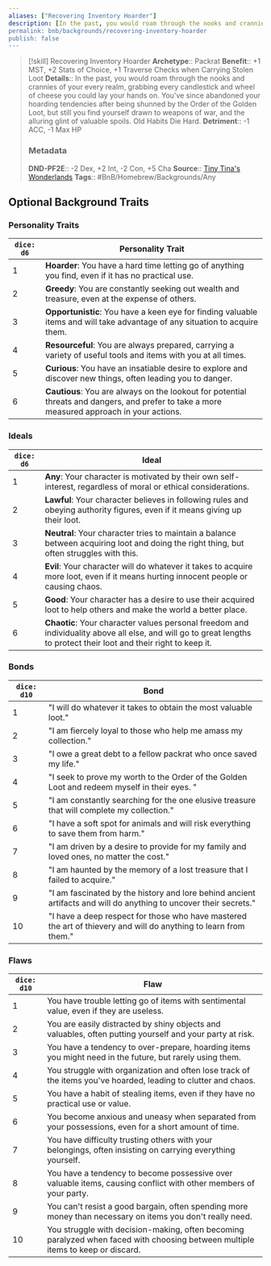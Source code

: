 ```yaml
---
aliases: ["Recovering Inventory Hoarder"]
description: [In the past, you would roam through the nooks and crannies of your every realm, grabbing every candlestick and wheel of cheese you could lay your hands on. You've since abandoned your hoarding...]
permalink: bnb/backgrounds/recovering-inventory-hoarder
publish: false
---
```


> [!skill] Recovering Inventory Hoarder
> **Archetype**:: Packrat
> **Benefit**:: +1 MST, +2 Stats of Choice, +1 Traverse Checks when Carrying Stolen Loot 
> **Details**:: In the past, you would roam through the nooks and crannies of your every realm, grabbing every candlestick and wheel of cheese you could lay your hands on. You've since abandoned your hoarding tendencies after being shunned by the Order of the Golden Loot, but still you find yourself drawn to weapons of war, and the alluring glint of valuable spoils. Old Habits Die Hard.
> **Detriment**:: -1 ACC, -1 Max HP
> ### Metadata
> **DND-PF2E**:: -2 Dex, +2 Int, -2 Con, +5 Cha
> **Source**:: [Tiny Tina's Wonderlands](https://playwonderlands.2k.com)
> **Tags**:: #BnB/Homebrew/Backgrounds/Any

## Optional Background Traits

### Personality Traits

| `dice: d6` | Personality Trait                                                                                                                           |
|------------|---------------------------------------------------------------------------------------------------------------------------------------------|
| 1          | **Hoarder**: You have a hard time letting go of anything you find, even if it has no practical use.                                         |
| 2          | **Greedy**: You are constantly seeking out wealth and treasure, even at the expense of others.                                              |
| 3          | **Opportunistic**: You have a keen eye for finding valuable items and will take advantage of any situation to acquire them.                 |
| 4          | **Resourceful**: You are always prepared, carrying a variety of useful tools and items with you at all times.                               |
| 5          | **Curious**: You have an insatiable desire to explore and discover new things, often leading you to danger.                                 |
| 6          | **Cautious**: You are always on the lookout for potential threats and dangers, and prefer to take a more measured approach in your actions. |

### Ideals

| `dice: d6` | Ideal                                                                                                                                                                |
|------------|----------------------------------------------------------------------------------------------------------------------------------------------------------------------|
| 1          | **Any**: Your character is motivated by their own self-interest, regardless of moral or ethical considerations.                                                      |
| 2          | **Lawful**: Your character believes in following rules and obeying authority figures, even if it means giving up their loot.                                         |
| 3          | **Neutral**: Your character tries to maintain a balance between acquiring loot and doing the right thing, but often struggles with this.                             |
| 4          | **Evil**: Your character will do whatever it takes to acquire more loot, even if it means hurting innocent people or causing chaos.                                  |
| 5          | **Good**: Your character has a desire to use their acquired loot to help others and make the world a better place.                                                   |
| 6          | **Chaotic**: Your character values personal freedom and individuality above all else, and will go to great lengths to protect their loot and their right to keep it. |

### Bonds

| `dice: d10` | Bond                                                                                                              |
|-------------|-------------------------------------------------------------------------------------------------------------------|
| 1           | "I will do whatever it takes to obtain the most valuable loot."                                                   |
| 2           | "I am fiercely loyal to those who help me amass my collection."                                                   |
| 3           | "I owe a great debt to a fellow packrat who once saved my life."                                                  |
| 4           | "I seek to prove my worth to the Order of the Golden Loot and redeem myself in their eyes. "                      |
| 5           | "I am constantly searching for the one elusive treasure that will complete my collection."                        |
| 6           | "I have a soft spot for animals and will risk everything to save them from harm."                                 |
| 7           | "I am driven by a desire to provide for my family and loved ones, no matter the cost."                            |
| 8           | "I am haunted by the memory of a lost treasure that I failed to acquire."                                         |
| 9           | "I am fascinated by the history and lore behind ancient artifacts and will do anything to uncover their secrets." |
| 10          | "I have a deep respect for those who have mastered the art of thievery and will do anything to learn from them."  |

### Flaws

| `dice: d10` | Flaw                                                                                                                            |
|-------------|---------------------------------------------------------------------------------------------------------------------------------|
| 1           | You have trouble letting go of items with sentimental value, even if they are useless.                                          |
| 2           | You are easily distracted by shiny objects and valuables, often putting yourself and your party at risk.                        |
| 3           | You have a tendency to over-prepare, hoarding items you might need in the future, but rarely using them.                        |
| 4           | You struggle with organization and often lose track of the items you've hoarded, leading to clutter and chaos.                  |
| 5           | You have a habit of stealing items, even if they have no practical use or value.                                                |
| 6           | You become anxious and uneasy when separated from your possessions, even for a short amount of time.                            |
| 7           | You have difficulty trusting others with your belongings, often insisting on carrying everything yourself.                      |
| 8           | You have a tendency to become possessive over valuable items, causing conflict with other members of your party.                |
| 9           | You can't resist a good bargain, often spending more money than necessary on items you don't really need.                       |
| 10          | You struggle with decision-making, often becoming paralyzed when faced with choosing between multiple items to keep or discard. |
